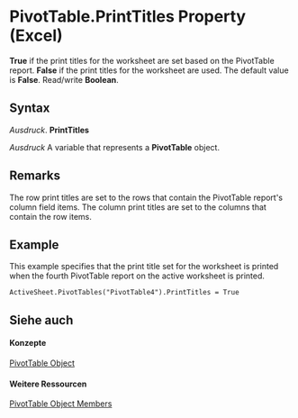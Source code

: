 
# PivotTable.PrintTitles Property (Excel)

 **True** if the print titles for the worksheet are set based on the PivotTable report. **False** if the print titles for the worksheet are used. The default value is **False**. Read/write **Boolean**.


## Syntax

 _Ausdruck_. **PrintTitles**

 _Ausdruck_ A variable that represents a **PivotTable** object.


## Remarks

The row print titles are set to the rows that contain the PivotTable report's column field items. The column print titles are set to the columns that contain the row items.


## Example

This example specifies that the print title set for the worksheet is printed when the fourth PivotTable report on the active worksheet is printed.


```
ActiveSheet.PivotTables("PivotTable4").PrintTitles = True
```


## Siehe auch


#### Konzepte


[PivotTable Object](a9c1d4a0-78a9-f9a6-6daf-91cb63e45842.md)
#### Weitere Ressourcen


[PivotTable Object Members](http://msdn.microsoft.com/library/8e8d1692-cf32-63c6-a1f6-54ddcc2a4964%28Office.15%29.aspx)